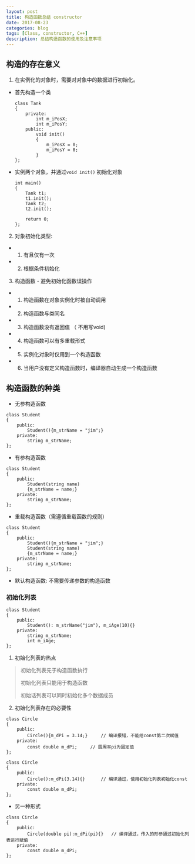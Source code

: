 ```yaml
---
layout: post
title: 构造函数总结 constructor
date: 2017-08-23
categories: blog
tags: [Class, constructor, C++]
description: 总结构造函数的使用及注意事项
---
```


## 构造的存在意义

1. 在实例化的对象时，需要对对象中的数据进行初始化。

- 首先构造一个类	

	```
	class Tank
	{
		private:
			int m_iPosX;
			int m_iPosY;
		public:
			void init()
			{
				m_iPosX = 0;
				m_iPosY = 0;
			}
	};
	```
	
- 实例两个对象，并通过```void init()``` 初始化对象

	```
	int main()
	{
		Tank t1;
		t1.init();
		Tank t2;
		t2.init();

		return 0;
	};
	```

2. 对象初始化类型: 
- 1. 有且仅有一次
- 2. 根据条件初始化
	
3. 构造函数 - 避免初始化函数误操作

- 1. 构造函数在对象实例化时被自动调用
- 2. 构造函数与类同名
- 3. 构造函数没有返回值 （ 不用写void)
- 4. 构造函数可以有多重载形式
- 5. 实例化对象时仅用到一个构造函数
- 6. 当用户没有定义构造函数时，编译器自动生成一个构造函数

## 构造函数的种类

* 无参构造函数
```
class Student
{
	public:
		Student(){m_strName = "jim";}
	private:
		string m_strName;
};
```

* 有参构造函数
```
class Student
{
	public:
		Student(string name)
		{m_strName = name;}
	private:
		string m_strName;
};
```

* 重载构造函数（需遵循重载函数的规则）
```
class Student
{
	public:
		Student(){m_strName = "jim";}
		Student(string name)
		{m_strName = name;}
	private:
		string m_strName;
};
```

* 默认构造函数: 不需要传递参数的构造函数

### 初始化列表
```
class Student
{
	public:
		Student(): m_strName("jim"), m_iAge(10){}
	private:
		string m_strName;
		int m_iAge;
};
```

1. 初始化列表的热点
> 
> 初始化列表先于构造函数执行
> 
> 初始化列表只能用于构造函数
> 
> 初始话列表可以同时初始化多个数据成员
> 

2. 初始化列表存在的必要性
```
class Circle
{
	public:
		Circle(){m_dPi = 3.14;}		// 编译报错，不能给const第二次赋值
	private:
		const double m_dPi;		// 圆周率pi为固定值
};
```
```
class Circle
{
	public:
		Circle():m_dPi(3.14){}		// 编译通过，使用初始化列表初始化const
	private:
		const double m_dPi;
};
```
- 另一种形式
```
class Circle
{
	public:
		Circle(double pi):m_dPi(pi){}	// 编译通过，传入的形参通过初始化列表进行赋值
	private:
		const double m_dPi;
};
```



